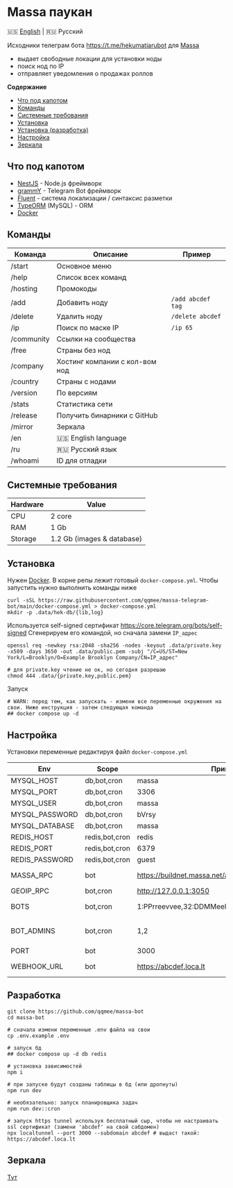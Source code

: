 # Massa паукан

🇺🇸 [English](./README.ru) | 🇷🇺 Русский

Исходники телеграм бота https://t.me/hekumatiarubot для [Massa](https://massa.net/)

- выдает свободные локации для установки ноды
- поиск нод по IP
- отправляет уведомления о продажах роллов

**Содержание**

- [Что под капотом](#что-под-капотом)
- [Команды](#команды)
- [Системные требования](#системные-требования)
- [Установка](#установка)
- [Установка (разработка)](#разработка)
- [Настройка](#настройка)
- [Зеркала](#зеркала)

## Что под капотом

- [NestJS](https://nestjs.com/) - Node.js фреймворк
- [grammY](https://github.com/grammyjs/grammY) - Telegram Bot фреймворк
- [Fluent](https://projectfluent.org/) - система локализации / синтаксис разметки
- [TypeORM](https://typeorm.io/) (MySQL) - ORM
- [Docker](https://www.docker.com/)

## Команды

| Команда    | Описание                       | Пример            |
| ---------- | ------------------------------ | ----------------- |
| /start     | Основное меню                  |                   |
| /help      | Список всех команд             |                   |
| /hosting   | Промокоды                      |                   |
| /add       | Добавить ноду                  | `/add abcdef tag` |
| /delete    | Удалить ноду                   | `/delete abcdef`  |
| /ip        | Поиск по маске IP              | `/ip 65`          |
| /community | Ссылки на сообщества           |                   |
| /free      | Страны без нод                 |                   |
| /company   | Хостинг компании с кол-вом нод |                   |
| /country   | Страны с нодами                |                   |
| /version   | По версиям                     |                   |
| /stats     | Статистика сети                |                   |
| /release   | Получить бинарники с GitHub    |                   |
| /mirror    | Зеркала                        |                   |
| /en        | 🇺🇸 English language            |                   |
| /ru        | 🇷🇺 Русский язык                |                   |
| /whoami    | ID для отладки                 |                   |

## Системные требования

| Hardware | Value                      |
| -------- | -------------------------- |
| CPU      | 2 core                     |
| RAM      | 1 Gb                       |
| Storage  | 1.2 Gb (images & database) |

## Установка

Нужен [Docker](https://docs.docker.com/desktop/install/linux-install/).
В корне репы лежит готовый `docker-compose.yml`. Чтобы запустить нужно выполнить команды ниже

```
curl -sSL https://raw.githubusercontent.com/qqmee/massa-telegram-bot/main/docker-compose.yml > docker-compose.yml
mkdir -p .data/hek-db/{lib,log}
```

Используется self-signed сертификат https://core.telegram.org/bots/self-signed
Сгенерируем его командой, но сначала замени `IP_адрес`

```
openssl req -newkey rsa:2048 -sha256 -nodes -keyout .data/private.key -x509 -days 3650 -out .data/public.pem -subj "/C=US/ST=New York/L=Brooklyn/O=Example Brooklyn Company/CN=IP_адрес"

# для private.key чтение не ок, но сегодня разрешаю
chmod 444 .data/{private.key,public.pem}
```

Запуск

```
# WARN: перед тем, как запускать - измени все переменные окружения на свои. Ниже инструкция - затем следующая команда
## docker compose up -d
```

## Настройка

Установки переменные редактируя файл `docker-compose.yml`

| Env            | Scope          | Пример                                              | Описание                                      |
| -------------- | -------------- | --------------------------------------------------- | --------------------------------------------- |
| MYSQL_HOST     | db,bot,cron    | massa                                               |                                               |
| MYSQL_PORT     | db,bot,cron    | 3306                                                |                                               |
| MYSQL_USER     | db,bot,cron    | massa                                               |                                               |
| MYSQL_PASSWORD | db,bot,cron    | bVrsy                                               |                                               |
| MYSQL_DATABASE | db,bot,cron    | massa                                               |                                               |
| REDIS_HOST     | redis,bot,cron | redis                                               |                                               |
| REDIS_PORT     | redis,bot,cron | 6379                                                |                                               |
| REDIS_PASSWORD | redis,bot,cron | guest                                               |                                               |
| MASSA_RPC      | bot            | https://buildnet.massa.net/api/v2,198.27.74.5:33035 | api endpoint, через запятую                   |
| GEOIP_RPC      | bot,cron       | http://127.0.0.1:3050                               | api endpoint                                  |
| BOTS           | bot,cron       | 1:PPrreevvee,32:DDMMeeDDVveEdd                      | ключи от [@BotFather](https://t.me/BotFather) |
| BOT_ADMINS     | bot,cron       | 1,2                                                 | для отправки о локах планировщика             |
| PORT           | bot            | 3000                                                | webhook port                                  |
| WEBHOOK_URL    | bot            | https://abcdef.loca.lt                              | webhook domain                                |

## Разработка

```
git clone https://github.com/qqmee/massa-bot
cd massa-bot

# сначала измени переменные .env файла на свои
cp .env.example .env

# запуск бд
## docker compose up -d db redis

# установка зависимостей
npm i

# при запуске будут созданы таблицы в бд (или дропнуты)
npm run dev

# необязательно: запуск планировщика задач
npm run dev::cron

# запуск https tunnel используя бесплатный сыр, чтобы не настраивать ssl сертификат (замени 'abcdef' на свой сабдомен)
npx localtunnel --port 3000 --subdomain abcdef # выдаст такой: https://abcdef.loca.lt
```

## Зеркала

[Тут](./static/mirrors.txt)
